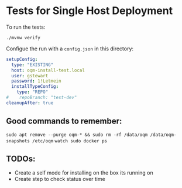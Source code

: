 # Tests for Single Host Deployment

To run the tests:

`./mvnw verify`

Configue the run with a `config.json` in this directory:

```yaml
setupConfig:
  type: "EXISTING"
  host: oqm-install-test.local
  user: gstewart
  password: 1!Letmein
  installTypeConfig:
    type: "REPO"
#    repoBranch: "test-dev"
cleanupAfter: true 
```

## Good commands to remember:

`sudo apt remove --purge oqm-* && sudo rm -rf /data/oqm /data/oqm-snapshots /etc/oqm`
`watch sudo docker ps`

## TODOs:

 - Create a self mode for installing on the box its running on
 - Create step to check status over time
